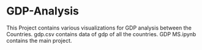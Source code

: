 # GDP-Analysis
This Project contains various visualizations for GDP analysis between the Countries. 
gdp.csv contains data of gdp of all the countries.
GDP MS.ipynb contains the main project.
